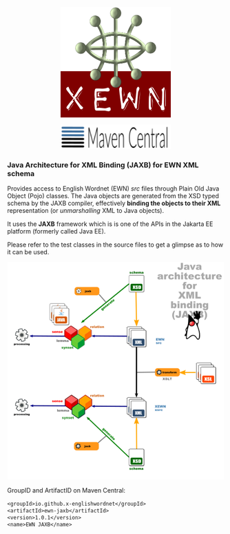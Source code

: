 <p align="center">
<img width="256" height="256" src="images/xewn2.png">
</p>
<p align="center">
<img width="256" src="images/mavencentral.png">
</p>

### Java Architecture for XML Binding (JAXB) for EWN XML schema


Provides access to English Wordnet (EWN) *src* files through Plain Old Java Object (Pojo) classes. The Java objects are generated from the XSD typed schema by the JAXB compiler, effectively **binding the objects to their XML** representation (or *unmarshalling* XML to Java objects).

It uses the **JAXB** framework which is is one of the APIs in the Jakarta EE platform (formerly called Java EE).

Please refer to the test classes in the source files to get a glimpse as to how it can be used.

![ ](images/dataflow4.png  "JAXB")

GroupID and ArtifactID on Maven Central:

    <groupId>io.github.x-englishwordnet</groupId>
    <artifactId>ewn-jaxb</artifactId>
    <version>1.0.1</version>
    <name>EWN JAXB</name>